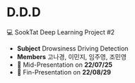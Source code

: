 # D.D.D
💻 SookTat Deep Learning Project #2

* **Subject** Drowsiness Driving Detection
* **Members** 고나경, 이민지, 임주영, 조민영
* 📌 Mid-Presentation on **22/07/25**
* 📌 Fin-Presentation on **22/08/29**
